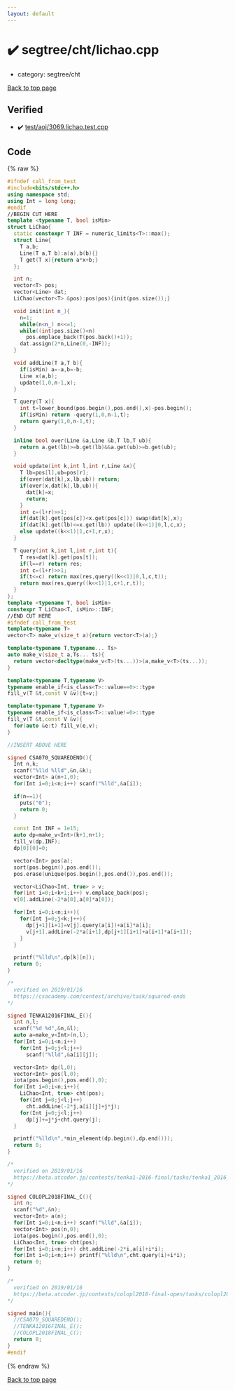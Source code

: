 ```yaml
---
layout: default
---
```


<!-- mathjax config similar to math.stackexchange -->
<script type="text/javascript" async
  src="https://cdnjs.cloudflare.com/ajax/libs/mathjax/2.7.5/MathJax.js?config=TeX-MML-AM_CHTML">
</script>
<script type="text/x-mathjax-config">
  MathJax.Hub.Config({
    TeX: { equationNumbers: { autoNumber: "AMS" }},
    tex2jax: {
      inlineMath: [ ['$','$'] ],
      processEscapes: true
    },
    "HTML-CSS": { matchFontHeight: false },
    displayAlign: "left",
    displayIndent: "2em"
  });
</script>

<script type="text/javascript" src="https://cdnjs.cloudflare.com/ajax/libs/jquery/3.4.1/jquery.min.js"></script>
<script src="https://cdn.jsdelivr.net/npm/jquery-balloon-js@1.1.2/jquery.balloon.min.js" integrity="sha256-ZEYs9VrgAeNuPvs15E39OsyOJaIkXEEt10fzxJ20+2I=" crossorigin="anonymous"></script>
<script type="text/javascript" src="../../../assets/js/copy-button.js"></script>
<link rel="stylesheet" href="../../../assets/css/copy-button.css" />


# :heavy_check_mark: segtree/cht/lichao.cpp
* category: segtree/cht


[Back to top page](../../../index.html)



## Verified
* :heavy_check_mark: [test/aoj/3069.lichao.test.cpp](../../../verify/test/aoj/3069.lichao.test.cpp.html)


## Code
{% raw %}
```cpp
#ifndef call_from_test
#include<bits/stdc++.h>
using namespace std;
using Int = long long;
#endif
//BEGIN CUT HERE
template <typename T, bool isMin>
struct LiChao{
  static constexpr T INF = numeric_limits<T>::max();
  struct Line{
    T a,b;
    Line(T a,T b):a(a),b(b){}
    T get(T x){return a*x+b;}
  };

  int n;
  vector<T> pos;
  vector<Line> dat;
  LiChao(vector<T> &pos):pos(pos){init(pos.size());}

  void init(int n_){
    n=1;
    while(n<n_) n<<=1;
    while((int)pos.size()<n)
      pos.emplace_back(T(pos.back()+1));
    dat.assign(2*n,Line(0,-INF));
  }

  void addLine(T a,T b){
    if(isMin) a=-a,b=-b;
    Line x(a,b);
    update(1,0,n-1,x);
  }

  T query(T x){
    int t=lower_bound(pos.begin(),pos.end(),x)-pos.begin();
    if(isMin) return -query(1,0,n-1,t);
    return query(1,0,n-1,t);
  }

  inline bool over(Line &a,Line &b,T lb,T ub){
    return a.get(lb)>=b.get(lb)&&a.get(ub)>=b.get(ub);
  }

  void update(int k,int l,int r,Line &x){
    T lb=pos[l],ub=pos[r];
    if(over(dat[k],x,lb,ub)) return;
    if(over(x,dat[k],lb,ub)){
      dat[k]=x;
      return;
    }
    int c=(l+r)>>1;
    if(dat[k].get(pos[c])<x.get(pos[c])) swap(dat[k],x);
    if(dat[k].get(lb)<=x.get(lb)) update((k<<1)|0,l,c,x);
    else update((k<<1)|1,c+1,r,x);
  }

  T query(int k,int l,int r,int t){
    T res=dat[k].get(pos[t]);
    if(l==r) return res;
    int c=(l+r)>>1;
    if(t<=c) return max(res,query((k<<1)|0,l,c,t));
    return max(res,query((k<<1)|1,c+1,r,t));
  }
};
template <typename T, bool isMin>
constexpr T LiChao<T, isMin>::INF;
//END CUT HERE
#ifndef call_from_test
template<typename T>
vector<T> make_v(size_t a){return vector<T>(a);}

template<typename T,typename... Ts>
auto make_v(size_t a,Ts... ts){
  return vector<decltype(make_v<T>(ts...))>(a,make_v<T>(ts...));
}

template<typename T,typename V>
typename enable_if<is_class<T>::value==0>::type
fill_v(T &t,const V &v){t=v;}

template<typename T,typename V>
typename enable_if<is_class<T>::value!=0>::type
fill_v(T &t,const V &v){
  for(auto &e:t) fill_v(e,v);
}

//INSERT ABOVE HERE

signed CSA070_SQUAREDEND(){
  Int n,k;
  scanf("%lld %lld",&n,&k);
  vector<Int> a(n+1,0);
  for(Int i=0;i<n;i++) scanf("%lld",&a[i]);

  if(n==1){
    puts("0");
    return 0;
  }

  const Int INF = 1e15;
  auto dp=make_v<Int>(k+1,n+1);
  fill_v(dp,INF);
  dp[0][0]=0;

  vector<Int> pos(a);
  sort(pos.begin(),pos.end());
  pos.erase(unique(pos.begin(),pos.end()),pos.end());

  vector<LiChao<Int, true> > v;
  for(int i=0;i<k+1;i++) v.emplace_back(pos);
  v[0].addLine(-2*a[0],a[0]*a[0]);

  for(Int i=0;i<n;i++){
    for(Int j=0;j<k;j++){
      dp[j+1][i+1]=v[j].query(a[i])+a[i]*a[i];
      v[j+1].addLine(-2*a[i+1],dp[j+1][i+1]+a[i+1]*a[i+1]);
    }
  }

  printf("%lld\n",dp[k][n]);
  return 0;
}

/*
  verified on 2019/01/16
  https://csacademy.com/contest/archive/task/squared-ends
*/

signed TENKA12016FINAL_E(){
  int n,l;
  scanf("%d %d",&n,&l);
  auto a=make_v<Int>(n,l);
  for(Int i=0;i<n;i++)
    for(Int j=0;j<l;j++)
      scanf("%lld",&a[i][j]);

  vector<Int> dp(l,0);
  vector<Int> pos(l,0);
  iota(pos.begin(),pos.end(),0);
  for(Int i=0;i<n;i++){
    LiChao<Int, true> cht(pos);
    for(Int j=0;j<l;j++)
      cht.addLine(-2*j,a[i][j]+j*j);
    for(Int j=0;j<l;j++)
      dp[j]+=j*j+cht.query(j);
  }

  printf("%lld\n",*min_element(dp.begin(),dp.end()));
  return 0;
}

/*
  verified on 2019/01/16
  https://beta.atcoder.jp/contests/tenka1-2016-final/tasks/tenka1_2016_final_e
*/

signed COLOPL2018FINAL_C(){
  int n;
  scanf("%d",&n);
  vector<Int> a(n);
  for(Int i=0;i<n;i++) scanf("%lld",&a[i]);
  vector<Int> pos(n,0);
  iota(pos.begin(),pos.end(),0);
  LiChao<Int, true> cht(pos);
  for(Int i=0;i<n;i++) cht.addLine(-2*i,a[i]+i*i);
  for(Int i=0;i<n;i++) printf("%lld\n",cht.query(i)+i*i);
  return 0;
}

/*
  verified on 2019/01/16
  https://beta.atcoder.jp/contests/colopl2018-final-open/tasks/colopl2018_final_c
*/

signed main(){
  //CSA070_SQUAREDEND();
  //TENKA12016FINAL_E();
  //COLOPL2018FINAL_C();
  return 0;
}
#endif

```
{% endraw %}

[Back to top page](../../../index.html)

